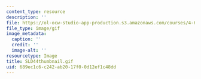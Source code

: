 ```yaml
---
content_type: resource
description: ''
file: https://ol-ocw-studio-app-production.s3.amazonaws.com/courses/4-614-religious-architecture-and-islamic-cultures-fall-2002/689ec1c6c242ab2017f00d12ef1c48dd_SLD44thumbnail.gif
file_type: image/gif
image_metadata:
  caption: ''
  credit: ''
  image-alt: ''
resourcetype: Image
title: SLD44thumbnail.gif
uid: 689ec1c6-c242-ab20-17f0-0d12ef1c48dd
---
```

